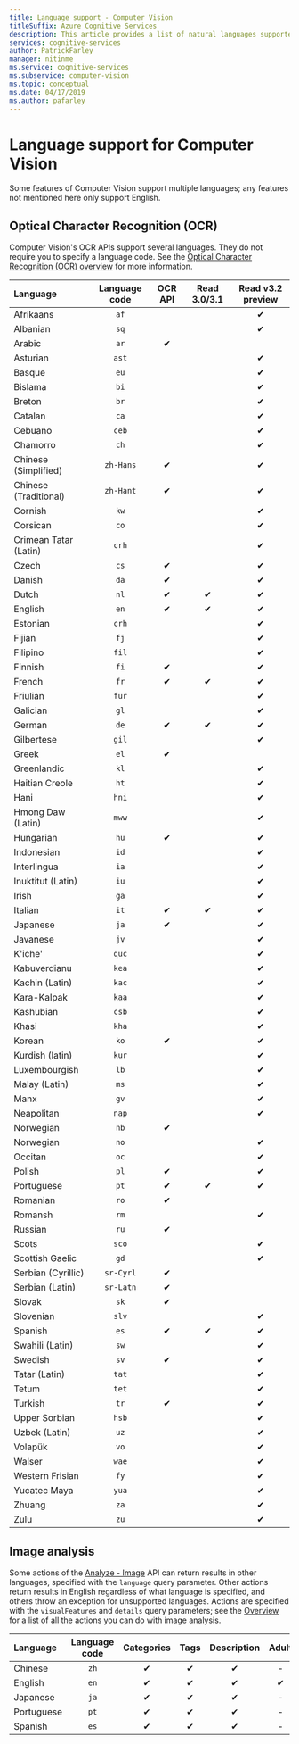 ```yaml
---
title: Language support - Computer Vision
titleSuffix: Azure Cognitive Services
description: This article provides a list of natural languages supported by Computer Vision features; OCR, Image analysis.
services: cognitive-services
author: PatrickFarley
manager: nitinme
ms.service: cognitive-services
ms.subservice: computer-vision
ms.topic: conceptual
ms.date: 04/17/2019
ms.author: pafarley
---
```


# Language support for Computer Vision

Some features of Computer Vision support multiple languages; any features not mentioned here only support English.

## Optical Character Recognition (OCR)

Computer Vision's OCR APIs support several languages. They do not require you to specify a language code. See the [Optical Character Recognition (OCR) overview](overview-ocr.md) for more information.

|Language| Language code | OCR API | Read 3.0/3.1 | Read v3.2 preview |
|:-----|:----:|:-----:|:---:|:---:|
|Afrikaans|`af`| | |✔ |
|Albanian |`sq`| | |✔ |
|Arabic | `ar`|✔ | | |
|Asturian |`ast`| | |✔ |
|Basque  |`eu`| | |✔ |
|Bislama   |`bi`| | |✔ |
|Breton    |`br`| | |✔ |
|Catalan    |`ca`| | |✔ |
|Cebuano    |`ceb`| | |✔ |
|Chamorro  |`ch`| | |✔ |
|Chinese (Simplified) | `zh-Hans`|✔ | |✔ |
|Chinese (Traditional) | `zh-Hant`|✔ | |✔ |
|Cornish     |`kw`| | |✔ |
|Corsican      |`co`| | |✔ |
|Crimean Tatar (Latin)  |`crh`| | |✔ |
|Czech | `cs` |✔ | |✔ |
|Danish | `da` |✔ | |✔ |
|Dutch | `nl` |✔ |✔ |✔ |
|English | `en` |✔ |✔ |✔ |
|Estonian  |`crh`| | |✔ |
|Fijian |`fj`| | |✔ |
|Filipino  |`fil`| | |✔ |
|Finnish | `fi` |✔ | |✔ |
|French | `fr` |✔ |✔ |✔ |
|Friulian  | `fur` | | |✔ |
|Galician   | `gl` | | |✔ |
|German | `de` |✔ |✔ |✔ |
|Gilbertese    | `gil` | | |✔ |
|Greek | `el` |✔ | | |
|Greenlandic   | `kl` | | |✔ |
|Haitian Creole  | `ht` | | |✔ |
|Hani  | `hni` | | |✔ |
|Hmong Daw (Latin) | `mww` | | |✔ |
|Hungarian | `hu` |✔ | | ✔ |
|Indonesian   | `id` | | |✔ |
|Interlingua  | `ia` | | |✔ |
|Inuktitut (Latin)  | `iu` | | |✔ |
|Irish    | `ga` | | |✔ |
|Italian | `it` |✔ |✔ |✔ |
|Japanese | `ja` |✔ | |✔ |
|Javanese | `jv` | | |✔ |
|K'iche'  | `quc` | | |✔ |
|Kabuverdianu | `kea` | | |✔ |
|Kachin (Latin) | `kac` | | |✔ |
|Kara-Kalpak | `kaa` | | |✔ |
|Kashubian | `csb` | | |✔ |
|Khasi  | `kha` | | |✔ |
|Korean | `ko` |✔ | |✔ |
|Kurdish (latin) | `kur` | | |✔ |
|Luxembourgish  | `lb` | | |✔ |
|Malay (Latin)  | `ms` | | |✔ |
|Manx  | `gv` | | |✔ |
|Neapolitan   | `nap` | | |✔ |
|Norwegian | `nb` |✔ | | |
|Norwegian | `no` | | |✔ |
|Occitan | `oc` | | |✔ |
|Polish | `pl` |✔ | |✔ |
|Portuguese | `pt` |✔ |✔ |✔ |
|Romanian | `ro` |✔ | | |
|Romansh  | `rm` | | |✔ |
|Russian | `ru` |✔ | | |
|Scots  | `sco` | | |✔ |
|Scottish Gaelic  | `gd` | | |✔ |
|Serbian (Cyrillic) | `sr-Cyrl` |✔ | | |
|Serbian (Latin) | `sr-Latn` |✔ | | |
|Slovak | `sk` |✔ | | |
|Slovenian  | `slv` | | |✔ |
|Spanish | `es` |✔ |✔ |✔ |
|Swahili (Latin)  | `sw` | | |✔ |
|Swedish | `sv` |✔ | |✔ |
|Tatar (Latin)  | `tat` | | |✔ |
|Tetum    | `tet` | | |✔ |
|Turkish | `tr` |✔ | |✔ |
|Upper Sorbian  | `hsb` | | |✔ |
|Uzbek (Latin)     | `uz` | | |✔ |
|Volapük   | `vo` | | |✔ |
|Walser    | `wae` | | |✔ |
|Western Frisian | `fy` | | |✔ |
|Yucatec Maya | `yua` | | |✔ |
|Zhuang | `za` | | |✔ |
|Zulu  | `zu` | | |✔ |

## Image analysis

Some actions of the [Analyze - Image](https://westcentralus.dev.cognitive.microsoft.com/docs/services/computer-vision-v3-1-ga/operations/56f91f2e778daf14a499f21b) API can return results in other languages, specified with the `language` query parameter. Other actions return results in English regardless of what language is specified, and others throw an exception for unsupported languages. Actions are specified with the `visualFeatures` and `details` query parameters; see the [Overview](overview-image-analysis.md) for a list of all the actions you can do with image analysis.

|Language | Language code | Categories | Tags | Description | Adult | Brands | Color | Faces | ImageType | Objects | Celebrities | Landmarks |
|:---|:---:|:----:|:---:|:---:|:---:|:---:|:---:|:---:|:---:|:---:|:---:|:---:|
|Chinese | `zh`    | ✔ | ✔| ✔|-|-|-|-|-|❌|✔|✔|
|English | `en`   | ✔ | ✔| ✔|✔|✔|✔|✔|✔|✔|✔|✔|
|Japanese | `ja`   | ✔ | ✔| ✔|-|-|-|-|-|❌|✔|✔|
|Portuguese | `pt` | ✔ | ✔| ✔|-|-|-|-|-|❌|✔|✔|
|Spanish | `es`    | ✔ | ✔| ✔|-|-|-|-|-|❌|✔|✔|
